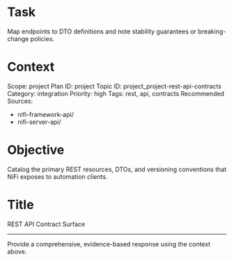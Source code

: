 # Task
Map endpoints to DTO definitions and note stability guarantees or breaking-change policies.

# Context
Scope: project
Plan ID: project
Topic ID: project_project-rest-api-contracts
Category: integration
Priority: high
Tags: rest, api, contracts
Recommended Sources:
- nifi-framework-api/
- nifi-server-api/

# Objective
Catalog the primary REST resources, DTOs, and versioning conventions that NiFi exposes to automation clients.

# Title
REST API Contract Surface

---

Provide a comprehensive, evidence-based response using the context above.
